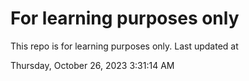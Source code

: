 # For learning purposes only
This repo is for learning purposes only.
Last updated at

Thursday, October 26, 2023 3:31:14 AM

